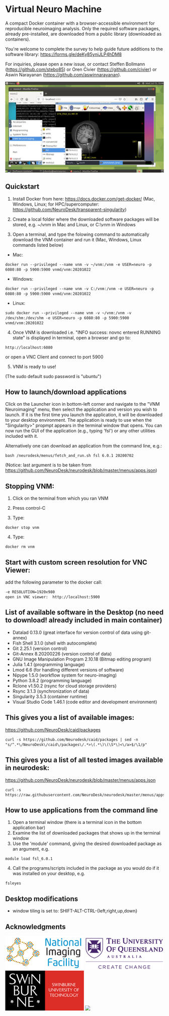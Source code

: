 # Virtual Neuro Machine

A compact Docker container with a browser-accessible environment for reproducible neuroimaging analysis. Only the required software packages, already pre-installed, are downloaded from a public library (downloaded as containers).

You're welcome to complete the survey to help guide future additions to the software library: https://forms.gle/deKy85yniJLP4hDM8

For inquiries, please open a new issue, or contact Steffen Bollmann (https://github.com/stebo85) or Oren Civier (https://github.com/civier) or Aswin Narayanan (https://github.com/aswinnarayanan).

![Screenshot](Screenshot.png)

## Quickstart
1. Install Docker from here: https://docs.docker.com/get-docker/ (Mac, Windows, Linux; for HPC/supercomputer: https://github.com/NeuroDesk/transparent-singularity)

2. Create a local folder where the downloaded software packages will be stored, e.g. ~/vnm in Mac and Linux, or C:\vnm in Windows 

3. Open a terminal, and type the folowing command to automatically download the VNM container and run it (Mac, Windows, Linux commands listed below) 

* Mac:
```
docker run --privileged --name vnm -v ~/vnm:/vnm -e USER=neuro -p 6080:80 -p 5900:5900 vnmd/vnm:20201022
```
* Windows:
```
docker run --privileged --name vnm -v C:/vnm:/vnm -e USER=neuro -p 6080:80 -p 5900:5900 vnmd/vnm:20201022
```
* Linux:
```
sudo docker run --privileged --name vnm -v ~/vnm:/vnm -v /dev/shm:/dev/shm -e USER=neuro -p 6080:80 -p 5900:5900 vnmd/vnm:20201022
```

4. Once VNM is downloaded i.e. "INFO success: novnc entered RUNNING state" is displayed in terminal, open a browser and go to:
```
http://localhost:6080
```
or open a VNC Client and connect to port 5900

5. VNM is ready to use!

(The sudo default sudo password is "ubuntu")

## How to launch/download applications
Click on the Launcher icon in bottom-left corner and navigate to the "VNM Neuroimaging" menu, then select the application and version you wish to launch. If it is the first time you launch the application, it will be downloaded to your desktop environment. The application is ready to use when the "Singularity>" propmpt appears in the terminal window that opens. You can now run the GUI of the application (e.g., typing 'fsl') or any other utilities included with it.

Alternatively one can download an application from the command line, e.g.:
```
bash /neurodesk/menus/fetch_and_run.sh fsl 6.0.1 20200702
```
(Notice: last argument is to be taken from https://github.com/NeuroDesk/neurodesk/blob/master/menus/apps.json)


## Stopping VNM:
1. Click on the terminal from which you ran VNM

2. Press control-C

3. Type:
```
docker stop vnm
```
4. Type:
```
docker rm vnm
```

## Start with custom screen resolution for VNC Viewer:
add the following parameter to the docker call:
```
-e RESOLUTION=1920x980
open in VNC viewer:  http://localhost:5900
```

## List of available software in the Desktop (no need to download! already included in main container)
* Datalad 0.13.0 (great interface for version control of data using git-annex)
* Fish Shell 3.1.0 (shell with autocomplete)
* Git 2.25.1 (version control)
* Git-Annex 8.20200226 (version control of data)
* GNU Image Manipulation Program 2.10.18 (Bitmap editing program)
* Julia 1.4.1 (programming language)
* Lmod 6.6 (for handling different versions of software)
* Nipype 1.5.0 (workflow system for neuro-imaging)
* Python 3.8.2 (programming language)
* Rclone v1.50.2 (rsync for cloud storage providers)
* Rsync 3.1.3 (synchronization of data)
* Singularity 3.5.3 (container runtime)
* Visual Studio Code 1.46.1 (code editor and development environment)

## This gives you a list of available images:
https://github.com/NeuroDesk/caid/packages
```
curl -s https://github.com/Neurodesk/caid/packages | sed -n "s/^.*\/NeuroDesk\/caid\/packages\/.*>\(.*\)\(\S*\)<\/a>$/\1/p"
```

## This gives you a list of all tested images available in neurodesk:
https://github.com/NeuroDesk/neurodesk/blob/master/menus/apps.json
```
curl -s https://raw.githubusercontent.com/NeuroDesk/neurodesk/master/menus/apps.json
```

## How to use applications from the command line
1. Open a terminal window (there is a terminal icon in the bottom application bar)
2. Examine the list of downloaded packages that shows up in the terminal window
3. Use the 'module' command, giving the desired downloaded package as an argument, e.g.
```
module load fsl_6.0.1
```
4. Call the programs/scripts included in the package as you would do if it was installed on your desktop, e.g.
```
fsleyes
```

## Desktop modifications
* window tiling is set to: SHIFT-ALT-CTRL-{left,right,up,down}

## Acknowledgments
<img src="https://github.com/NeuroDesk/vnm/blob/master/nif.png" width="250">
<img src="https://github.com/NeuroDesk/vnm/blob/master/uq_logo.png" width="250">
<img src="https://github.com/NeuroDesk/vnm/blob/master/logo-long-full.svg" width="250">
<img src="https://www.gigacrc.uliege.be/upload/docs/image/svg-xml/2018-10/_uliege_giga_crc.svg" width="250">
